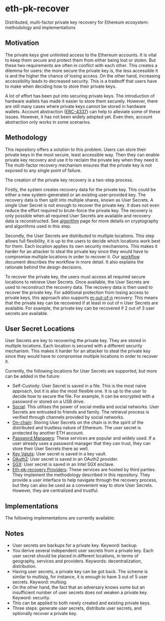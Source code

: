  
# eth-pk-recover
Distributed, multi-factor private key recovery for Ethereum ecosystem: methodology and implementations

## Motivation

The private keys give unlimited access to the Ethereum accounts. It is vital to keep them secure and protect them from either being lost or stolen. But these two requirements are often in conflict with each other. This creates a dilemma for users: the more secure the private key is, the less accessible it is and the higher the chance of losing access. On the other hand, increasing accessibility leads to decreased security. This is a tradeoff that users have to make when deciding how to store their private keys.

A lot of effort has been put into securing private keys. The introduction of hardware wallets has made it easier to store them securely. However, there are still many cases where private keys cannot be stored in hardware wallets. Account abstraction ([ERC-4337](https://eips.ethereum.org/EIPS/eip-4337)) can help to alleviate some of these issues. However, it has not been widely adopted yet. Even then, account abstraction only works in some scenarios.

## Methodology

This repository offers a solution to this problem. Users can store their private keys in the most secure, least accessible way. Then they can enable private key recovery and use it to reclaim the private key when they need it. The multi-factor recovery mechanism ensures that the private key is not exposed to any single point of failure.

The creation of the private key recovery is a two-step process.

Firstly, the system creates recovery data for the private key. This could be either a new system-generated or an existing user-provided key. The recovery data is then split into multiple shares, known as User Secrets. A single User Secret is not enough to recover the private key. It does not even reduce the effort required to brute-force the private key. The recovery is only possible when all required User Secrets are available and recovery data is reconstructed. See [algorithm](research/algorithm.md) page for more details on cryptography and algorithms used in this step.

Secondly, the User Secrets are distributed to multiple locations. This step allows full flexibility, it is up to the users to decide which locations work best for them. Each location applies its own security mechanisms. This makes it harder for an attacker to steal the private key since they would have to compromise multiple locations in order to recover it. Our [workflow](research/workflow.md) document describes the workflow in more detail. It also explains the rationale behind the design decisions.

To recover the private key, the users must access all required secure locations to retrieve User Secrets. Once available, the User Secrets are used to reconstruct the recovery data. The recovery data is then used to recover the private key. For additional protection from losing access to private keys, this approach also supports [m-out-of-n](research/m-out-of-n.md) recovery. This means that the private key can be recovered if at least m out of n User Secrets are available. For example, the private key can be recovered if 2 out of 3 user secrets are available.

## User Secret Locations

User Secrets are key to recovering the private key. They are stored in multiple locations. Each location is secured with a different security mechanism. This makes it harder for an attacker to steal the private key since they would have to compromise multiple locations in order to recover it.

Currently, the following locations for User Secrets are supported, but more can be added in the future:
- Self-Custody: User Secret is saved in a file. This is the most naive approach, but it is also the most flexible one. It is up to the user to decide how to secure the file. For example, it can be encrypted with a password or stored on a USB drive.
- [Social](research/social.md): This utilises the power of social media and social networks. User Secrets are entrusted to friends and family. The retrieval process is verified through channels provided by social networks.
- [On-chain](research/on-chain.md): Storing User Secrets on the chain is in the spirit of the distributed and trustless nature of Ethereum. The user secret is protected by another ETH account.
- [Password Managers](research/password-manager.md): These services are popular and widely used. If a user already uses a password manager that they can trust, they can store their User Secrets there as well.
- [Key Valuts](research/key-vault.md): User secret is saved in a key vault.
- [OAuth2](research/oauth2.md): User secret is saved in an OAuth2 provider.
- [SGX](research/sgx-timelock.md): User secret is saved in an Intel SGX enclave.
- [Eth-pk-recovery Providers](research/centralized-provider.md): These services are hosted by third parties. They implement the methodology described in this repository. They provide a user interface to help navigate through the recovery process, but they can also be used as a convenient way to store User Secrets. However, they are centralized and trustful.

## Implementations

The following implementations are currently available:


## Notes

- User secrets are backups for a private key. Keyword: backup.
- You derive several independent user secrets from a private key. Each user secret should be placed in different locations, in terms of geography, services and providers. Keywords: decentralization, distribution.
- Having user secrets, a private key can be got back. The scheme is similar to multisig, for instance, it is enough to have 3 out of 5 user secrets. Keyword: multisig.
- On the other hand, the fact that an adversary knows some but an insufficient number of user secrets does not weaken a private key. Keyword: security.
- This can be applied to both newly created and existing private keys.
- Three steps: generate user secrets, distribute user secrets, and optionally recover a private key.
